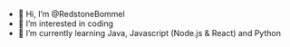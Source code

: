 - 👋 Hi, I’m @RedstoneBommel
- 👀 I’m interested in coding
- 🌱 I’m currently learning Java, Javascript (Node.js & React) and Python
